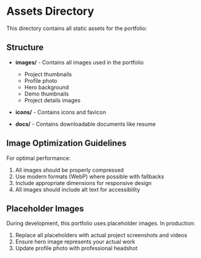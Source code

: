 # Assets Directory

This directory contains all static assets for the portfolio:

## Structure

- **images/** - Contains all images used in the portfolio
  - Project thumbnails
  - Profile photo
  - Hero background
  - Demo thumbnails
  - Project details images
  
- **icons/** - Contains icons and favicon
  
- **docs/** - Contains downloadable documents like resume

## Image Optimization Guidelines

For optimal performance:

1. All images should be properly compressed
2. Use modern formats (WebP) where possible with fallbacks
3. Include appropriate dimensions for responsive design
4. All images should include alt text for accessibility

## Placeholder Images

During development, this portfolio uses placeholder images. In production:

1. Replace all placeholders with actual project screenshots and videos
2. Ensure hero image represents your actual work
3. Update profile photo with professional headshot